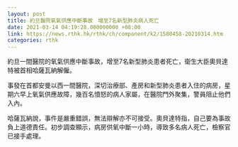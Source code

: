 ```yaml
---
layout: post
title: 約旦醫院氧氣供應中斷事故　增至7名新型肺炎病人死亡
date: 2021-03-14 04:19:28.000000000 +08:00
link: https://news.rthk.hk/rthk/ch/component/k2/1580458-20210314.htm
categories: rthk
---
```


約旦一間醫院的氧氣供應中斷事故，增至7名新型肺炎患者死亡，衛生大臣奧貝達特被首相哈薩瓦納解僱。

事發在首都安曼以西一間醫院，深切治療部、產房和新型肺炎患者入住的病房，星期六早上氧氣供應故障，幾百名憤怒的病人家屬，在醫院門外聚集，警員阻止他們入內。

哈薩瓦納說，事件是嚴重錯誤，無法辯解亦不可接受。奧貝達特指，自己要為事故負上道德責任。初步調查顯示，病房供氧中斷一小時，導致多名病人死亡，檢察官已接手處理。
